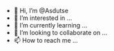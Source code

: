 - 👋 Hi, I’m @Asdutse
- 👀 I’m interested in ...
- 🌱 I’m currently learning ...
- 💞️ I’m looking to collaborate on ...
- 📫 How to reach me ...

<!---
Asdutse/Asdutse is a ✨ special ✨ repository because its `README.md` (this file) appears on your GitHub profile.
You can click the Preview link to take a look at your changes.
--->
